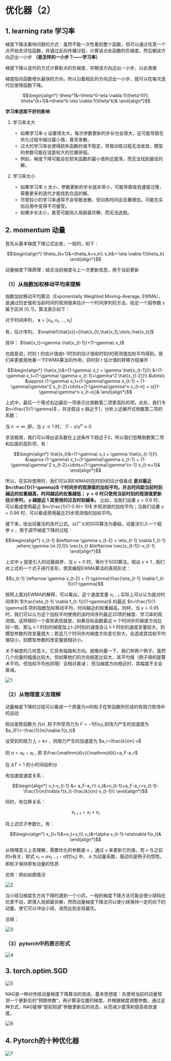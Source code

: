# 优化器（2）
## 1. learning rate 学习率
梯度下降法看待问题的方式：虽然不能一次性看到整个函数，但可以通过任意一个点开始去评估函数，并通过反向传播过程，计算该点处函数的负梯度，然后朝该方向迈出一小步 **（是怎样的一小步？——学习率）**

梯度下降以迭代的方式计算新点的负梯度，并朝该方向迈出一小步，以此类推

梯度指向函数增长最快的方向，所以沿着相反的方向迈出一小步，就可以在每次迭代后使得函数下降。
```math
\begin{align*}
\theta^1&=\theta^0-\eta \nabla f(\theta^0)\\
\theta^{k+1}&=\theta^k-\eta \nabla f(\theta^k)&
\end{align*}
```

**学习率选取不好的影响**
1. 学习率太大

    - 如果学习率 $\eta$ 设置得太大，每次参数更新的步长也会很大，这可能导致在优化过程中越过最小值，甚至发散。
    - 过大的学习率会使得损失函数的值不稳定，导致训练过程无法收敛，模型的参数可能在误差较大的位置徘徊。
    - 例如，梯度下降可能会在损失函数的最小值附近震荡，而无法找到最佳的解。

2. 学习率太小

    - 如果学习率 $\eta$ 太小，参数更新的步长就非常小，可能导致收敛速度过慢，需要更多的迭代才能找到合适的解。
    - 尽管较小的学习率通常不会导致发散，但训练时间会显著增加，可能在实际应用中变得不可接受。
    - 如果步长太小，甚至可能陷入局部最优解，而无法逃脱。


## 2. momentum 动量
首先从基本梯度下降公式出发，一般的，如下：
```math
\begin{align*}
\theta_{k+1}&=\theta_k+v_k\\
v_k&=-\eta \nabla f(\theta_k)
\end{align*}
```
动量梯度下降原理：结合当前梯度与上一次更新信息，用于当前更新
### （1）从指数加权移动平均来理解
指数加权移动平均算法（Exponentially Weighted Moving-Average, EWMA），是通过历史值和当前时间的观测值来估计一个时间序列的方法。给定一个超参数 $\gamma$ 属于区间 $[0, 1]$，算法表示如下：

对于时间序列， $\mathbf{x}=[x_0,x_1,\dots,x_t]$

有，估计序列， $\mathbf{\hat{x}}=[\hat{x_0},\hat{x_1},\dots,\hat{x_t}]$

其中： $\hat{x_t}=\gamma \hat{x_{t-1}}+(1-\gamma) x_t$

也就是说，时刻 t 的估计值由t-1时刻的估计值和时刻t的观测值加权平均得到。我们来更直观地看一下EWMA算法的作用，将时刻 t 估计值的转移方程展开：
```math
\begin{align*}
\hat{x_t}&=(1-\gamma) x_t + \gamma \hat{x_{t-1}}\\
&=(1-\gamma) x_t+(1-\gamma) \gamma x_{t-1}+\gamma^2 \hat{x_{t-2}}\\
&\dots\\
&\approx (1-\gamma) x_t+(1-\gamma)\gamma x_{t-1} + (1-\gamma)\gamma^2 x_{t-2}+\dots+(1-\gamma)\gamma^n x_{t-n} + o[(1-\gamma)\gamma^n x_{t-n}]&
\end{align*}
```
上式中，最后一个等式右边最后一项表示比倒数第二项更高阶的项。此处，我们令 $n=\frac{1}{1-\gamma}$ ，并且假设 $\gamma$ 趋近于1，分析上述展开式倒数第二项的系数：

当 $n \rightarrow \infty$ ,即，当 $\gamma \rightarrow 1$ 时， $(1-\gamma)\gamma^n \approx 0$ 

求该极限，我们可以得出该系数在上述条件下趋近于0，所以我们忽略倒数第二项和后面的高阶项，有：

```math
\begin{align*}
\hat{x_t}&=(1-\gamma) x_t + \gamma \hat{x_{t-1}}\\
&\approx (1-\gamma) x_t+(1-\gamma)\gamma x_{t-1} + (1-\gamma)\gamma^2 x_{t-2}+\dots+(1-\gamma)\gamma^{n-1} x_{t-n+1}&
\end{align*}
```
所以，在实际使用时，我们可以将EWMA的在时刻t的估计值看成 **是对最近 $n=\frac{1}{1-\gamma}$ 个时间步的观测值的加权平均，并且时间距当前时刻越近的权重越高，时间越远的权重越低； $γ=0$ 时只使用当前时刻的观测值更新估计序列， $γ$  越接近 1 其使用的过去时刻越多。** 比如，当我们设置 $γ=0.9$ 时，可以看成使用最近 $n=\frac{1}{1-0.9}= 10$ 步观测值的加权平均；当我们设置 $γ=0.96$ 时，可以看成使用最近25步观测值的加权平均。

接下来，给出动量法的迭代公式。以广义的SGD算法为基础，动量法引入一个超参 $\gamma$ ，用于调节梯度下降的过程：
```math
\begin{align*}
v_{t-1} &\leftarrow \gamma v_{t-2} + \eta_{t-1} \nabla f_{t-1} ;where,\gamma \in [0,1]\\
\vec{x_t} &\leftarrow \vec{x_{t-1}}-v_{t-1}
\end{align*}
```
上式中 $\gamma$ 就是引入的动量超参，当 $\gamma = 0$ 时，等价于SGD算法。假设 $\gamma \neq 1$ , 我们对上式的一个式子进行变形，使其编程EWMA算法的表观形式：
```math
v_{t-1} \leftarrow \gamma v_{t-2} + (1-\gamma)\frac{\eta_{t-1} \nabla f_{t-1}}{1-\gamma}
```
按照上面对EWMA的解释，可以看出，这个速度变量 $v_{t-1}$ 实际上可以认为是对时间序列 $\frac{\eta_{t-1} \nabla f_{t-1}}{1-\gamma}$ 的最近 $n=\frac{1}{1-\gamma}$ 项的指数加权移动平均，时间越近的权重越高。同样，当 $γ=0.95$ 时，我们可以认为这个加权平均使用的该时间序列最近20项的梯度、学习率的观测值。这样做的一个直观表现就是，如果目标函数最近 n 个时间步的梯度方向比较一致，那么 t-1 时刻的梯度加上t-2时刻的速度会让 t-1 时刻的速度变量较大，则模型参数的改变量就大；若这几个时间步内梯度方向变化较大，会造成其加权平均值较小，则模型参数的改变量就相对小。

关于梯度的几何意义，它具有幅值和方向。就像向量一下，我们举两个例子。虽然几个向量的幅值比较大，但如果他们的方向相差比较大，其平均值（例子用的是算术平均，但加权平均也同理）会相对衰减； 而当梯度方向相近时，其幅度不太会衰减。

![1](docs/ai-self-learning-main/从python开始的ai学习/深度学习%20pytorch/17.%20优化器optimizer（2）/pcs/1.png "1")

### （2）从物理意义去理解
动量梯度下降的过程可以看成一个质量为m的粒子在势函数所形成的有阻力势场中的运动

假设是势函数为 $f(x)$ ,粒子所受场力为 $F=-\nabla f(x_t)$,则场力产生的加速度为 $a_{F}=-\frac{1}{m}\nabla f(x_t)$

设受到的阻力 $f_{r}=kv$ ，则阻力产生的加速度为 $a_r=\frac{k}{m} v$

则 $a=a_F-a_r$ , 即 $\frac{\mathrm{d}v}{\mathrm{d}t}=a_F-a_r$

在 $\Delta T=1$ 的小时间段积分

有加速度速度关系： 
```math
\begin{align*}
v_t-v_{t-1} &= a_F-a_r\\
v_t&=v_{t-1}+a_F-a_r=v_{t-1}-\frac{1}{m}\nabla f(x_t)-\frac{k}{m} v_{t-1}\\
\end{align*}
```
同时，有位移关系：
```math
x_{t+1}=x_t+v_t
```
将上述式子参数化，有：
```math
\begin{align*}
x_{t+1}&=x_t+v_t\\
v_t&=\alpha v_{t-1}-\eta\nabla f(x_t)&
\end{align*}
```
从物理意义上去理解，需要优化的参数是 $x$ ，通过 $v$ 来更新它的值，而 $v$ 与之前的v有关，即式 $v_t=\alpha v_{t-1}-\eta\nabla f(x_t)$ 中， $\alpha$ 为动量系数，描述的是例子的惯性，即粒子保持原有动量的性质

优势：例如如图情况

![2](docs/ai-self-learning-main/从python开始的ai学习/深度学习%20pytorch/17.%20优化器optimizer（2）/pcs/2.png "2")

当小球沿梯度负方向下降时遇到一个小坑，一般的梯度下降方法可能会使小球陷在坑里不动，即落入局部最优解，然而动量梯度下降法可以使小球保持一定的向下的动量，使它可以冲出小球，进而达到全局最优。

总结：

![3](docs/ai-self-learning-main/从python开始的ai学习/深度学习%20pytorch/17.%20优化器optimizer（2）/pcs/3.png)
### （3）pytorch中的表示形式
![4](docs/ai-self-learning-main/从python开始的ai学习/深度学习%20pytorch/17.%20优化器optimizer（2）/pcs/4.png)

## 3. torch.optim.SGD
![5](docs/ai-self-learning-main/从python开始的ai学习/深度学习%20pytorch/17.%20优化器optimizer（2）/pcs/5.png "5")

NAG是一种对传统动量梯度下降算法的改进，基本思想是：先使用当前的动量预测一个更新后的“预期参数”，再计算该位置的梯度，并根据梯度调整参数。通过这种方式，NAG能够“提前知道”参数更新后的状态，从而减少震荡和提高收敛速度。

![6](docs/ai-self-learning-main/从python开始的ai学习/深度学习%20pytorch/17.%20优化器optimizer（2）/pcs/6.png "6")
## 4. Pytorch的十种优化器
![7](docs/ai-self-learning-main/从python开始的ai学习/深度学习%20pytorch/17.%20优化器optimizer（2）/pcs/7.png "7")
